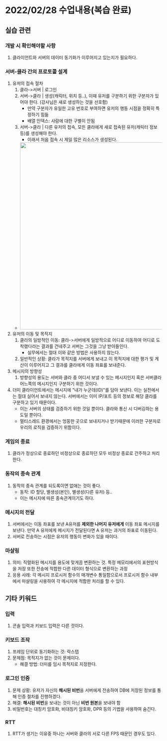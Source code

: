 # 2022/02/28 수업내용(복습 완료)
## 실습 관련
### 개발 시 확인해야할 사항
1. 클라이언트와 서버의 데이터 동기화가 이루어지고 있는지가 필요하다.

### 서버-클라 간의 프로토콜 설계
1. 유저의 접속 절차
    1) 클라->서버 | 로그인
    2) 서버->클라 | 생성(캐릭터, 위치 등..), 이때 유저를 구분하기 위한 구분자가 있어야 한다. (강사님은 새로 생성하는 것을 선호함)
        * 만약 구분자가 유일한 고유 번호로 부여하면 유저의 행동 시점을 정확히 특정하기 힘듦
        * 배열 인덱스: 사람에 대한 구별이 안됨
    3) 서버->클라 | 다른 유저의 접속, 모든 클라에게 새로 접속된 유저(캐릭터 정보 등)를 생성해야 한다.
        * 이래서 처음 접속 시 제일 많은 리소스가 생성된다.
    * <img width=600 src="https://user-images.githubusercontent.com/95362065/155989214-3d79a707-ce0e-4529-87b5-85403efe9105.png">
2. 유저의 이동 및 목적지
    1) 클라의 일방적인 이동: 클라->서버에게 일방적으로 어디로 이동하여 어디로 도착했다라는 결과를 건네주고 서버는 그것을 그냥 받아들인다.
        * 실무에서는 절대 이와 같은 방법은 사용하지 않는다.
    2) 일반적인 상황: 클라가 목적지를 서버에게 보내고 이 목적지에 대한 평가 및 계산이 이루어지고 그 결과를 클라에게 이동 좌표를 보내준다.
3. 메시지의 방향성
    1) 방향성의 용도는 서버와 클라 중 어디서 보낼 수 있는 메시지인지 혹은 서버클라 어느쪽의 메시지인지 구분하기 위한 것이다.
4. 더미 클라이언트에서는 메시지에 "내가 누군데(ID)"를 담아 보낸다. 이는 실전에서는 절대 실어서 보내지 않는다. 서버에서는 이미 IP/포트 등의 정보로 해당 클라를 구분하고 있기 때문이다.
    * 이는 서버의 상태를 검증하기 위한 것일 뿐이다. 클라와 통신 시 디버깅하는 용도일 뿐이다.
    * 멀티스레드 환경에서는 엉뚱한 곳으로 보내지거나 받기때문에 이러한 구분자로 우리의 로직을 검증하기 위함이다.

### 게임의 종료
1. 클라가 정상으로 종료하던 비정상으로 종료하던 모두 비정상 종료로 간주하고 처리한다.

### 동작의 종속 관계
1. 동작의 종속 관계를 되도록이면 없애는 것이 좋다.
    * 동작: ID 할당, 별생성(본인), 별생성(다른 유저) 등..
    * 이는 메시지에 따른 종속관계이기도 하다.

### 메시지의 전달
1. 서버에서는 이동 좌표를 보낸 A유저를 **제외한 나머지 유저에게** 이동 좌표 메시지를 보낸다. 만약 A 유저에게 메시지가 전달된다면 A 유저는 과거의 좌표로 이동된다.
2. 서버로 전송하는 시점은 유저의 행동이 변화가 있을 때이다.

### 마샬링
1. 의미: 직렬화된 메시지를 용도에 맞게끔 변환하는 것. 특정 메모리에서의 표현방식을 저장 또한 전송에 적합한 다른 데이터 형식으로 변환하는 과정
2. 응용 사례: 각 메시지 프로시저 함수의 매개변수 통일함으로서 프로시저 함수 내부에서 마샬링을 사용하여 각 메시지에 적합한 처리를 할 수 있다.

## 기타 키워드
### 입력
1. 콘솔 입력과 키보드 입력은 다른 것이다.

### 키보드 조작
1. 프레임 단위로 동기화하는 것: 락스텝
2. 문제점: 목적지가 없는 것이 문제이다.
    * 해결 방법: 더미를 임시 목적지로 지정한다.

### 로그인 인증
1. 문제 상황: 유저가 자신의 **해시된 비번**을 서버에게 전송하여 DB에 저장된 정보를 통해 인증 절차를 진행하겠다.
2. 해결: **해시된 비번**을 보내는 것이 아닌 **비번 원본**을 보내야 함
3. 비밀번호는 대칭키 암호화, 비대칭키 암호화, DPR 등의 기법을 사용하여 숨긴다.

### RTT
1. RTT가 생기는 이유중 하나는 서버와 클라의 서로 다른 FPS 때문인 경우도 있다.
